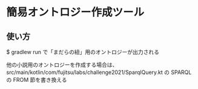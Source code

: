 # 簡易オントロジー作成ツール
## 使い方

$ gradlew run
で「まだらの紐」用のオントロジーが出力される

他の小説用のオントロジーを作成する場合は、src/main/kotlin/com/fujitsu/labs/challenge2021/SparqlQuery.kt の SPARQL の FROM 節を書き換える
